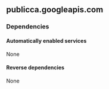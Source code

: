 ## publicca.googleapis.com

### Dependencies

#### Automatically enabled services

None

#### Reverse dependencies

None
